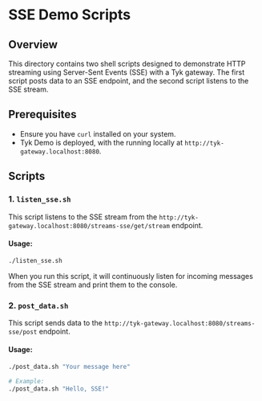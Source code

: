 # SSE Demo Scripts

## Overview
This directory contains two shell scripts designed to demonstrate HTTP streaming using Server-Sent Events (SSE) with a Tyk gateway. The first script posts data to an SSE endpoint, and the second script listens to the SSE stream.

## Prerequisites
- Ensure you have `curl` installed on your system.
- Tyk Demo is deployed, with the running locally at `http://tyk-gateway.localhost:8080`.

## Scripts

### 1. `listen_sse.sh`
This script listens to the SSE stream from the `http://tyk-gateway.localhost:8080/streams-sse/get/stream` endpoint.

#### Usage:
```bash
./listen_sse.sh
```

When you run this script, it will continuously listen for incoming messages from the SSE stream and print them to the console.

### 2. `post_data.sh`
This script sends data to the `http://tyk-gateway.localhost:8080/streams-sse/post` endpoint.

#### Usage:
```bash
./post_data.sh "Your message here"

# Example:
./post_data.sh "Hello, SSE!"
```